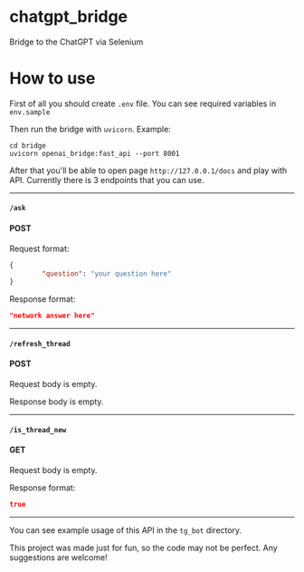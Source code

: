 # chatgpt_bridge
Bridge to the ChatGPT via Selenium

# How to use
First of all you should create `.env` file. You can see required variables in `env.sample`

Then run the bridge with `uvicorn`. Example:
```console
cd bridge
uvicorn openai_bridge:fast_api --port 8001
```

After that you'll be able to open page `http://127.0.0.1/docs` and play with API. Currently there is 3 endpoints that you can use.

---

#### `/ask`

#### POST

Request format:
```json
{
        "question": "your question here"
}
```

Response format:
```json
"network answer here"
```

---

#### `/refresh_thread`

#### POST

Request body is empty.

Response body is empty.

---

#### `/is_thread_new`

#### GET

Request body is empty.

Response format:
```json
true
```

---

You can see example usage of this API in the `tg_bot` directory.


This project was made just for fun, so the code may not be perfect. Any suggestions are welcome!
